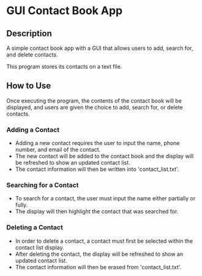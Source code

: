 # GUI Contact Book App

## Description
A simple contact book app with a GUI that allows users to add, search for, and delete contacts. 

This program stores its contacts on a text file.

## How to Use
Once executing the program, the contents of the contact book will be displayed, and users are given the choice to add, search for, or delete contacts.

### Adding a Contact
- Adding a new contact requires the user to input the name, phone number, and email of the contact.
- The new contact will be added to the contact book and the display will be refreshed to show an updated contact list.
- The contact information will then be written into 'contact_list.txt'.

### Searching for a Contact
- To search for a contact, the user must input the name either partially or fully.
- The display will then highlight the contact that was searched for.

### Deleting a Contact
- In order to delete a contact, a contact must first be selected within the contact list display.
- After deleting the contact, the display will be refreshed to show an updated contact list.
- The contact information will then be erased from 'contact_list.txt'.


